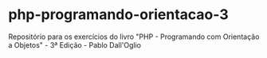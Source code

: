 # php-programando-orientacao-3
Repositório para os exercícios do livro "PHP - Programando com Orientação a Objetos" - 3ª Edição - Pablo Dall'Oglio
